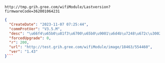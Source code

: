 `http://tmp.grih.gree.com/wifiModule/Lastversion?firmwareCode=362001064231`

```json
{
  "CreateDate": "2023-11-07 07:25:44",
  "commProtVer": "V3.5.M",
  "desc": "\u66f4\u65b0\u81f3\u6700\u65b0\u9001\u6d4b\u7248\u672c\u3002\u8d1f\u8d23\u4eba\uff1a\u5f20\u79c0\u5f64",
  "forcedUpgrade": 0,
  "r": 200,
  "url": "http://test.grih.gree.com/wifiModule/image/18463/554460",
  "ver": "1.43"
}```